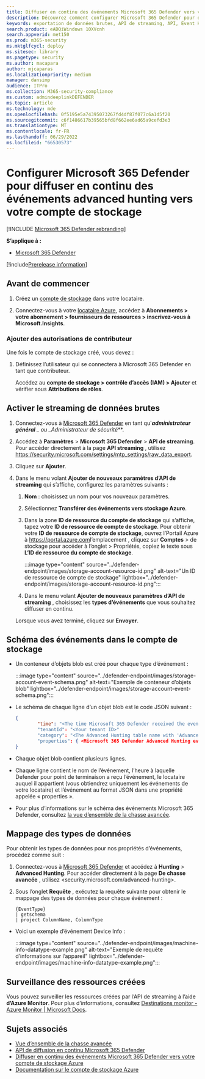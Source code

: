 ```yaml
---
title: Diffuser en continu des événements Microsoft 365 Defender vers votre compte de stockage
description: Découvrez comment configurer Microsoft 365 Defender pour diffuser en continu des événements Advanced Hunting vers votre compte de stockage.
keywords: exportation de données brutes, API de streaming, API, Event Hubs, stockage Azure, compte de stockage, repérage avancé, partage de données brutes
search.product: eADQiWindows 10XVcnh
search.appverid: met150
ms.prod: m365-security
ms.mktglfcycl: deploy
ms.sitesec: library
ms.pagetype: security
ms.author: macapara
author: mjcaparas
ms.localizationpriority: medium
manager: dansimp
audience: ITPro
ms.collection: M365-security-compliance
ms.custom: admindeeplinkDEFENDER
ms.topic: article
ms.technology: mde
ms.openlocfilehash: 0f5195e5a74395073267fd4df87f077c6a1d5f20
ms.sourcegitcommit: c6f1486617b39565bfd8f662ee6ad65a9cefd3e3
ms.translationtype: MT
ms.contentlocale: fr-FR
ms.lasthandoff: 06/29/2022
ms.locfileid: "66530573"
---
```

# <a name="configure-microsoft-365-defender-to-stream-advanced-hunting-events-to-your-storage-account"></a>Configurer Microsoft 365 Defender pour diffuser en continu des événements advanced hunting vers votre compte de stockage

[!INCLUDE [Microsoft 365 Defender rebranding](../../includes/microsoft-defender.md)]


**S’applique à :**
- [Microsoft 365 Defender](https://go.microsoft.com/fwlink/?linkid=2118804)

[!include[Prerelease information](../../includes/prerelease.md)]

## <a name="before-you-begin"></a>Avant de commencer

1. Créez un [compte de stockage](/azure/storage/common/storage-account-overview) dans votre locataire.

2. Connectez-vous à votre [locataire Azure](https://ms.portal.azure.com/), accédez à **Abonnements > votre abonnement > fournisseurs de ressources > inscrivez-vous à Microsoft.Insights**.

### <a name="add-contributor-permissions"></a>Ajouter des autorisations de contributeur

Une fois le compte de stockage créé, vous devez :

1. Définissez l’utilisateur qui se connectera à Microsoft 365 Defender en tant que contributeur.

    Accédez au **compte de stockage > contrôle d’accès (IAM) > Ajouter** et vérifier sous **Attributions de rôles**.

## <a name="enable-raw-data-streaming"></a>Activer le streaming de données brutes

1. Connectez-vous à <a href="https://go.microsoft.com/fwlink/p/?linkid=2077139" target="_blank">Microsoft 365 Defender</a> en tant qu'***administrateur général** _ ou _*_Administrateur de sécurité_**.

2. Accédez à **Paramètres** \> **Microsoft 365 Defender** \> **API de streaming**. Pour accéder directement à la page **API streaming** , utilisez <https://security.microsoft.com/settings/mtp_settings/raw_data_export>.

3. Cliquez sur **Ajouter**.

4. Dans le menu volant **Ajouter de nouveaux paramètres d’API de streaming** qui s’affiche, configurez les paramètres suivants :
   1. **Nom** : choisissez un nom pour vos nouveaux paramètres.
   2. Sélectionnez **Transférer des événements vers stockage Azure**.
   3. Dans la zone **ID de ressource du compte de stockage** qui s’affiche, tapez votre **ID de ressource de compte de stockage**. Pour obtenir votre **ID de ressource de compte de stockage**, ouvrez l’Portail Azure à <https://portal.azure.com>l’emplacement , cliquez sur **Comptes** \> de stockage pour accéder à l’onglet \> Propriétés, copiez le texte sous **L’ID de ressource du compte de stockage**.

      :::image type="content" source="../defender-endpoint/images/storage-account-resource-id.png" alt-text="Un ID de ressource de compte de stockage" lightbox="../defender-endpoint/images/storage-account-resource-id.png":::

   4. Dans le menu volant **Ajouter de nouveaux paramètres d’API de streaming** , choisissez les **types d’événements** que vous souhaitez diffuser en continu.

   Lorsque vous avez terminé, cliquez sur **Envoyer**.

## <a name="the-schema-of-the-events-in-the-storage-account"></a>Schéma des événements dans le compte de stockage

- Un conteneur d’objets blob est créé pour chaque type d’événement :

  :::image type="content" source="../defender-endpoint/images/storage-account-event-schema.png" alt-text="Exemple de conteneur d’objets blob" lightbox="../defender-endpoint/images/storage-account-event-schema.png":::

- Le schéma de chaque ligne d’un objet blob est le code JSON suivant :

  ```JSON
  {
          "time": "<The time Microsoft 365 Defender received the event>"
          "tenantId": "<Your tenant ID>"
          "category": "<The Advanced Hunting table name with 'AdvancedHunting-' prefix>"
          "properties": { <Microsoft 365 Defender Advanced Hunting event as Json> }
  }
  ```

- Chaque objet blob contient plusieurs lignes.

- Chaque ligne contient le nom de l’événement, l’heure à laquelle Defender pour point de terminaison a reçu l’événement, le locataire auquel il appartient (vous obtiendrez uniquement les événements de votre locataire) et l’événement au format JSON dans une propriété appelée « properties ».

- Pour plus d’informations sur le schéma des événements Microsoft 365 Defender, consultez [la vue d’ensemble de la chasse avancée](../defender/advanced-hunting-overview.md).

## <a name="data-types-mapping"></a>Mappage des types de données

Pour obtenir les types de données pour nos propriétés d’événements, procédez comme suit :

1. Connectez-vous à <a href="https://go.microsoft.com/fwlink/p/?linkid=2077139" target="_blank">Microsoft 365 Defender</a> et accédez à **Hunting** \> **Advanced Hunting**. Pour accéder directement à la page **De chasse avancée** , utilisez <security.microsoft.com/advanced-hunting>.

2. Sous l’onglet **Requête** , exécutez la requête suivante pour obtenir le mappage des types de données pour chaque événement :

   ```text
   {EventType}
   | getschema
   | project ColumnName, ColumnType
   ```

- Voici un exemple d’événement Device Info :

  :::image type="content" source="../defender-endpoint/images/machine-info-datatype-example.png" alt-text="Exemple de requête d’informations sur l’appareil" lightbox="../defender-endpoint/images/machine-info-datatype-example.png":::

## <a name="monitoring-created-resources"></a>Surveillance des ressources créées

Vous pouvez surveiller les ressources créées par l’API de streaming à l’aide **d’Azure Monitor**. Pour plus d’informations, consultez [Destinations monitor - Azure Monitor | Microsoft Docs](/azure/azure-monitor/logs/logs-data-export?tabs=portal#monitor-destinations).

## <a name="related-topics"></a>Sujets associés

- [Vue d’ensemble de la chasse avancée](../defender/advanced-hunting-overview.md)
- [API de diffusion en continu Microsoft 365 Defender](streaming-api.md)
- [Diffuser en continu des événements Microsoft 365 Defender vers votre compte de stockage Azure](streaming-api-storage.md)
- [Documentation sur le compte de stockage Azure](/azure/storage/common/storage-account-overview)
